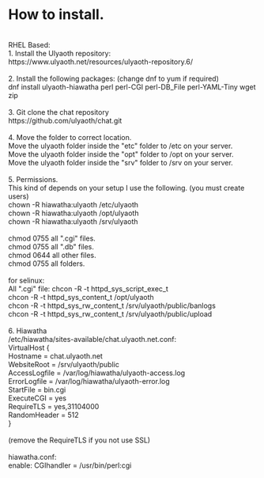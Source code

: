 # How to install.<br>
<br>
RHEL Based:<br>
1. Install the Ulyaoth repository:<br>
https://www.ulyaoth.net/resources/ulyaoth-repository.6/<br>
<br>
2. Install the following packages: (change dnf to yum if required)<br>
dnf install ulyaoth-hiawatha perl perl-CGI perl-DB_File perl-YAML-Tiny wget zip<br>
<br>
3. Git clone the chat repository<br>
https://github.com/ulyaoth/chat.git<br>
<br>
4. Move the folder to correct location.<br>
Move the ulyaoth folder inside the "etc" folder to /etc on your server.<br>
Move the ulyaoth folder inside the "opt" folder to /opt on your server.<br>
Move the ulyaoth folder inside the "srv" folder to /srv on your server.<br>
<br>
5. Permissions.<br>
This kind of depends on your setup I use the following. (you must create users)<br>
chown -R hiawatha:ulyaoth /etc/ulyaoth<br>
chown -R hiawatha:ulyaoth /opt/ulyaoth<br>
chown -R hiawatha:ulyaoth /srv/ulyaoth<br>
<br>
chmod 0755 all ".cgi" files.<br>
chmod 0755 all ".db" files.<br>
chmod 0644 all other files.<br>
chmod 0755 all folders.<br>
<br>
for selinux:<br>
All ".cgi" file: chcon -R -t httpd_sys_script_exec_t<br>
chcon -R -t httpd_sys_content_t /opt/ulyaoth<br>
chcon -R -t httpd_sys_rw_content_t /srv/ulyaoth/public/banlogs<br>
chcon -R -t httpd_sys_rw_content_t /srv/ulyaoth/public/upload<br>
<br>
6. Hiawatha<br>
/etc/hiawatha/sites-available/chat.ulyaoth.net.conf:<br>
VirtualHost {<br>
  Hostname = chat.ulyaoth.net<br>
  WebsiteRoot = /srv/ulyaoth/public<br>
  AccessLogfile = /var/log/hiawatha/ulyaoth-access.log<br>
  ErrorLogfile = /var/log/hiawatha/ulyaoth-error.log<br>
  StartFile = bin.cgi<br>
  ExecuteCGI = yes<br>
  RequireTLS = yes,31104000<br>
  RandomHeader = 512<br>
}<br>
<br>
(remove the RequireTLS if you not use SSL)<br>
<br>
hiawatha.conf:<br>
enable: CGIhandler = /usr/bin/perl:cgi<br>
<br>